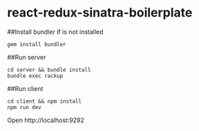 # react-redux-sinatra-boilerplate

##Install bundler if is not installed
```
gem install bundler
```

##Run server
```
cd server && bundle install
bundle exec rackup
```

##Run client
```
cd client && npm install
npm run dev
```

Open http://localhost:9292
